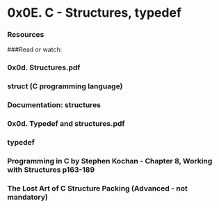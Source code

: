 # 0x0E. C - Structures, typedef
### Resources

###Read or watch:

###    0x0d. Structures.pdf
###        struct (C programming language)
###	    Documentation: structures
###	        0x0d. Typedef and structures.pdf
###		    typedef
###		        Programming in C by Stephen Kochan - Chapter 8, Working with Structures p163-189
###			    The Lost Art of C Structure Packing (Advanced - not mandatory)


